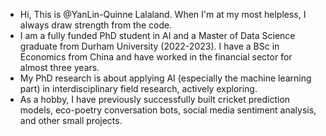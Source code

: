 - Hi, This is @YanLin-Quinne Lalaland. When I'm at my most helpless, I always draw strength from the code.
- I am a fully funded PhD student in AI and a Master of Data Science graduate from Durham University (2022-2023). I have a BSc in Economics from China and have worked in the financial sector for almost three years.
- My PhD research is about applying AI (especially the machine learning part) in interdisciplinary field research, actively exploring.
- As a hobby, I have previously successfully built cricket prediction models, eco-poetry conversation bots, social media sentiment analysis, and other small projects.
<!---
YanLin-Quinne/YanLin-Quinne is a ✨ special ✨ repository because its `README.md` (this file) appears on your GitHub profile.
You can click the Preview link to take a look at your changes.
--->
